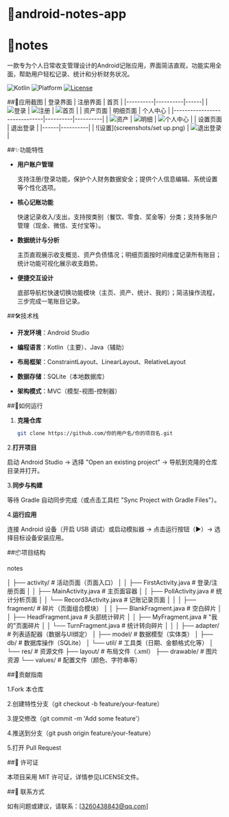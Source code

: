# 📝android-notes-app
# 📔notes

一款专为个人日常收支管理设计的Android记账应用，界面简洁直观，功能实用全面，帮助用户轻松记录、统计和分析财务状况。

![Kotlin](https://img.shields.io/badge/Kotlin-1.9.0-blue.svg)
![Platform](https://img.shields.io/badge/Platform-Android-green.svg)
[![License](https://img.shields.io/badge/License-MIT-yellow.svg)](LICNSE)

##📸应用截图
| 登录界面 | 注册界面 | 首页 |
|----------|----------|------|
| ![登录](screenshots/entry.png) | ![注册](screenshots/registration.png) | ![首页](screenshots/home.png) |
| 资产页面                         | 明细页面 | 个人中心 |
|------------------------------|----------|----------|
| ![资产](screenshots/Asset.png) | ![明细](screenshots/detial.png) | ![个人中心](screenshots/principal.png) |
| 设置页面 | 退出登录 |
|------|----------|
| ![设置](screenshots/set up.png) | ![退出登录](screenshots/withdraw.png) |


##✨功能特性

- **用户账户管理**
    
  支持注册/登录功能，保护个人财务数据安全；提供个人信息编辑、系统设置等个性化选项。

- **核心记账功能**
  
  快速记录收入/支出，支持按类别（餐饮、零食、奖金等）分类；支持多账户管理（现金、微信、支付宝等）。

- **数据统计与分析**
  
  主页直观展示收支概览、资产负债情况；明细页面按时间维度记录所有账目；统计功能可视化展示收支趋势。

- **便捷交互设计**
  
  底部导航栏快速切换功能模块（主页、资产、统计、我的）；简洁操作流程，三步完成一笔账目记录。

##🛠️技术栈

- **开发环境**：Android Studio
  
- **编程语言**：Kotlin（主要）、Java（辅助）
  
- **布局框架**：ConstraintLayout、LinearLayout、RelativeLayout
  
- **数据存储**：SQLite（本地数据库）
  
- **架构模式**：MVC（模型-视图-控制器）

##🚀如何运行

1. **克隆仓库**
   
   ```bash
   git clone https://github.com/你的用户名/你的项目名.git
   
2.**打开项目**

启动 Android Studio → 选择 "Open an existing project" → 导航到克隆的仓库目录并打开。

3.**同步与构建**

等待 Gradle 自动同步完成（或点击工具栏 "Sync Project with Gradle Files"）。

4.**运行应用**

连接 Android 设备（开启 USB 调试）或启动模拟器 → 点击运行按钮（▶️）→ 选择目标设备安装应用。

##📦项目结构

notes

│  ├── activity/                 # 活动页面（页面入口）
│  │  ├── FirstActivity.java     # 登录/注册页面
│  │  ├── MainActivity.java      # 主页面容器
│  │  ├── PollActivity.java      # 统计分析页面
│  │  └── Record3Activity.java   # 记账记录页面
│  │
│  ├── fragment/                 # 碎片（页面组合模块）
│  │  ├── BlankFragment.java     # 空白碎片
│  │  ├── HeadFragment.java      # 头部统计碎片
│  │  ├── MyFragment.java        # "我的"页面碎片
│  │  └── TurnFragment.java      # 统计转向碎片
│  │
│  ├── adapter/                  # 列表适配器（数据与UI绑定）
│  ├── model/                    # 数据模型（实体类）
│  ├── db/                       # 数据库操作（SQLite）
│  └── util/                     # 工具类（日期、金额格式化等）
│
└── res/                         # 资源文件
├── layout/                   # 布局文件（.xml）
├── drawable/                 # 图片资源
└── values/                   # 配置文件（颜色、字符串等）


##🤝贡献指南

1.Fork 本仓库

2.创建特性分支（git checkout -b feature/your-feature）

3.提交修改（git commit -m 'Add some feature'）

4.推送到分支（git push origin feature/your-feature）

5.打开 Pull Request

##📄 许可证

本项目采用 MIT 许可证，详情参见LICENSE文件。

##📧 联系方式

如有问题或建议，请联系：[3260438843@qq.com]




